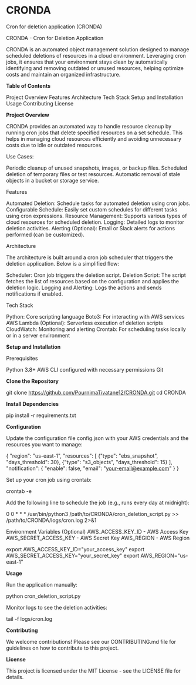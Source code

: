 # CRONDA
Cron for deletion application (CRONDA)

 CRONDA - Cron for Deletion Application

CRONDA is an automated object management solution designed to manage scheduled deletions of resources in a cloud environment. Leveraging cron jobs, it ensures that your environment stays clean by automatically identifying and removing outdated or unused resources, helping optimize costs and maintain an organized infrastructure.

**Table of Contents**

Project Overview
Features
Architecture
Tech Stack
Setup and Installation
Usage
Contributing
License

**Project Overview**

CRONDA provides an automated way to handle resource cleanup by running cron jobs that delete specified resources on a set schedule. This helps in managing cloud resources efficiently and avoiding unnecessary costs due to idle or outdated resources.

Use Cases:

Periodic cleanup of unused snapshots, images, or backup files.
Scheduled deletion of temporary files or test resources.
Automatic removal of stale objects in a bucket or storage service.

Features

Automated Deletion: Schedule tasks for automated deletion using cron jobs.
Configurable Schedule: Easily set custom schedules for different tasks using cron expressions.
Resource Management: Supports various types of cloud resources for scheduled deletion.
Logging: Detailed logs to monitor deletion activities.
Alerting (Optional): Email or Slack alerts for actions performed (can be customized).

Architecture

The architecture is built around a cron job scheduler that triggers the deletion application. Below is a simplified flow:

Scheduler: Cron job triggers the deletion script.
Deletion Script: The script fetches the list of resources based on the configuration and applies the deletion logic.
Logging and Alerting: Logs the actions and sends notifications if enabled.

Tech Stack

Python: Core scripting language
Boto3: For interacting with AWS services
AWS Lambda (Optional): Serverless execution of deletion scripts
CloudWatch: Monitoring and alerting
Crontab: For scheduling tasks locally or in a server environment

**Setup and Installation**

Prerequisites

Python 3.8+
AWS CLI configured with necessary permissions
Git


**Clone the Repository**

git clone https://github.com/PournimaTivatane12/CRONDA.git
cd CRONDA

**Install Dependencies**

pip install -r requirements.txt

**Configuration**

Update the configuration file config.json with your AWS credentials and the resources you want to manage:

{
    "region": "us-east-1",
    "resources": [
        {"type": "ebs_snapshot", "days_threshold": 30},
        {"type": "s3_objects", "days_threshold": 15}
    ],
    "notification": {
        "enable": false,
        "email": "your-email@example.com"
    }
}


Set up your cron job using crontab:

crontab -e

Add the following line to schedule the job (e.g., runs every day at midnight):

0 0 * * * /usr/bin/python3 /path/to/CRONDA/cron_deletion_script.py >> /path/to/CRONDA/logs/cron.log 2>&1


Environment Variables (Optional)
AWS_ACCESS_KEY_ID - AWS Access Key
AWS_SECRET_ACCESS_KEY - AWS Secret Key
AWS_REGION - AWS Region

export AWS_ACCESS_KEY_ID="your_access_key"
export AWS_SECRET_ACCESS_KEY="your_secret_key"
export AWS_REGION="us-east-1"

**Usage**

Run the application manually:

python cron_deletion_script.py

Monitor logs to see the deletion activities:

tail -f logs/cron.log

**Contributing**

We welcome contributions! Please see our CONTRIBUTING.md file for guidelines on how to contribute to this project.

**License**

This project is licensed under the MIT License - see the LICENSE file for details.

